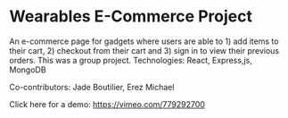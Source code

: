 # Wearables E-Commerce Project

An e-commerce page for gadgets where users are able to 1) add items to their cart, 2) checkout from their cart and 3) sign in to view their previous orders. This was a group project.
Technologies: React, Express,js, MongoDB

Co-contributors: Jade Boutilier, Erez Michael

Click here for a demo: https://vimeo.com/779292700